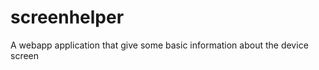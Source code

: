 screenhelper
============

A webapp application that give some basic information about the device screen